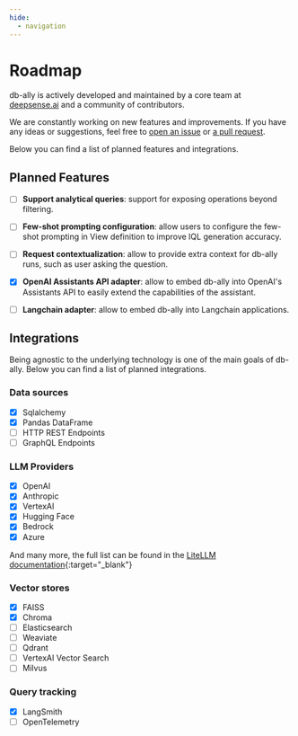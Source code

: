 ```yaml
---
hide:
  - navigation
---
```


# Roadmap

db-ally is actively developed and maintained by a core team at [deepsense.ai](https://deepsense.ai) and a community of contributors.

We are constantly working on new features and improvements.
If you have any ideas or suggestions, feel free to [open an issue](https://github.com/deepsense-ai/db-ally/issues) or [a pull request](https://github.com/deepsense-ai/db-ally/pulls).

Below you can find a list of planned features and integrations.

## Planned Features

- [ ] **Support analytical queries**: support for exposing operations beyond filtering.
- [ ] **Few-shot prompting configuration**: allow users to configure the few-shot prompting in View definition to
    improve IQL generation accuracy.
- [ ] **Request contextualization**: allow to provide extra context for db-ally runs, such as user asking the question.
- [X] **OpenAI Assistants API adapter**: allow to embed db-ally into OpenAI's Assistants API to easily extend the
    capabilities of the assistant.
- [ ] **Langchain adapter**: allow to embed db-ally into Langchain applications.


## Integrations

Being agnostic to the underlying technology is one of the main goals of db-ally.
Below you can find a list of planned integrations.

### Data sources

- [x] Sqlalchemy
- [x] Pandas DataFrame
- [ ] HTTP REST Endpoints
- [ ] GraphQL Endpoints

### LLM Providers

- [x] OpenAI
- [x] Anthropic
- [x] VertexAI
- [x] Hugging Face
- [x] Bedrock
- [x] Azure

And many more, the full list can be found in the [LiteLLM documentation](https://github.com/BerriAI/litellm?tab=readme-ov-file#supported-providers-docs){:target="_blank"}

### Vector stores

- [x] FAISS
- [x] Chroma
- [ ] Elasticsearch
- [ ] Weaviate
- [ ] Qdrant
- [ ] VertexAI Vector Search
- [ ] Milvus

### Query tracking

- [x] LangSmith
- [ ] OpenTelemetry
